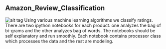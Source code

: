 ## Amazon_Review_Classification
![alt tag](https://openclipart.org/download/117079/5-Star-Rating-System-20110205103828.svg)
Using various machine learning algorithms we classify ratings. 
There are two ipython notebooks for each product. one analyzes the bag of bi-grams and the other analyzes bag of words.
The notebooks should be self explanatory and run smoothly. 
Each notebook contains processor class which processes the data and the rest are modeling.
